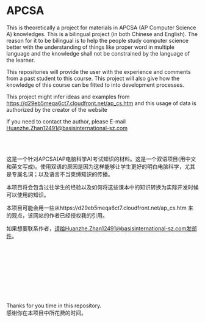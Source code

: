 # APCSA

This is theoretically a project for materials in APCSA (AP Computer Science A) knowledges. This is a bilingual project (in both Chinese and English). The reason for it to be bilingual is to help the people study computer science better with the understanding of things like proper word in multiple language and the knowledge shall not be constrained by the language of the learner. </br>

This repositories will provide the user with the experience and comments from a past student to this course. This project will also give how the knowledge of this course can be fitted to into development processes.</br>

This project might infer ideas and examples from https://d29eb5meqa6ct7.cloudfront.net/ap_cs.htm and this usage of data is authorized by the creator of the website</br>

If you need to contact the author, please E-mail Huanzhe.Zhan12491@basisinternational-sz.com </br>

</br>
</br>

这是一个针对APCSA(AP电脑科学A)考试知识的材料。这是一个双语项目(用中文和英文写成)。使用双语的原因是因为这样能够让学生更好的明白电脑科学，尤其是专属名词；以及语言不当束缚知识的传播。</br>

本项目将会包含过往学生的经验以及如何将这些课本中的知识转换为实际开发时候可以使用的知识。</br>

本项目可能会用一些从https://d29eb5meqa6ct7.cloudfront.net/ap_cs.htm 来的观点，该网站的作者已经授权我的引用。</br>

如果想要联系作者，请给Huanzhe.Zhan12491@basisinternational-sz.com发邮件。</br>

</br>
</br>
</br>
</br>
</br>
</br>
</br>
</br>

Thanks for you time in this repository.</br>
感谢你在本项目中所花费的时间。
